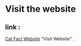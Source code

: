 # Visit the website 
  ## link : 
  [Cat Fact Website](https://himanshuco.github.io/FactApi) "Visit Website" .

